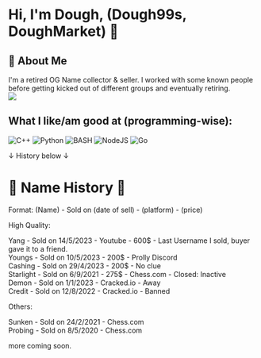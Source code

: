 
# Hi, I'm Dough, (Dough99s, DoughMarket) 👋

## 🚀 About Me
I'm a retired OG Name collector & seller. I worked with some known people before getting kicked out of different groups and eventually retiring.<br>
![](https://komarev.com/ghpvc/?username=your-github-username&style=for-the-badge)


## What I like/am good at (programming-wise):
![C++](https://img.shields.io/badge/c++-%2300599C.svg?style=for-the-badge&logo=c%2B%2B&logoColor=white)
![Python](https://img.shields.io/badge/python-3670A0?style=for-the-badge&logo=python&logoColor=ffdd54)
![BASH](https://img.shields.io/badge/GNU%20Bash-4EAA25?style=for-the-badge&logo=GNU%20Bash&logoColor=white)
![NodeJS](https://img.shields.io/badge/node.js-6DA55F?style=for-the-badge&logo=node.js&logoColor=white) 
![Go](https://img.shields.io/badge/go-%2300ADD8.svg?style=for-the-badge&logo=go&logoColor=white)

↓ History below ↓

# 📓 Name History 📓

Format:
(Name) - Sold on (date of sell) - (platform) - (price)

High Quality:<br>

Yang - Sold on 14/5/2023 - Youtube - 600$ - Last Username I sold, buyer gave it to a friend.<br>
Youngs - Sold on 10/5/2023 - 200$ - Prolly Discord<br>
Cashing - Sold on 29/4/2023 - 200$ - No clue<br>
Starlight - Sold on 6/9/2021 - 275$ - Chess.com - Closed: Inactive<br>
Demon - Sold on 1/1/2023 - Cracked.io - Away<br>
Credit - Sold on 12/8/2022 - Cracked.io - Banned<br>

Others:<br>

Sunken - Sold on 24/2/2021 - Chess.com<br>
Probing - Sold on 8/5/2020 - Chess.com<br>

more coming soon.

